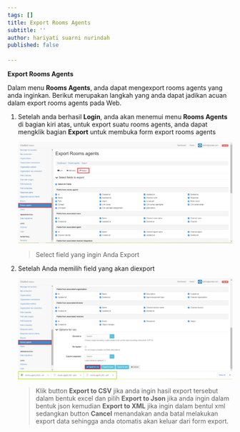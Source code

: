 ```yaml
---
tags: []
title: Export Rooms Agents
subtitle: ''
author: hariyati suarni nurindah
published: false

---
```

**Export Rooms Agents**

Dalam menu **Rooms Agents**, anda dapat mengexport rooms agents yang anda inginkan. Berikut merupakan langkah yang anda dapat jadikan acuan dalam export rooms agents pada Web.

1. Setelah anda berhasil **Login**, anda akan menemui menu **Rooms Agents** di bagian kiri atas, untuk export suatu rooms agents, anda dapat mengklik bagian **Export** untuk membuka form export rooms agents

   ![](/uploads/roomagents7.PNG)

   > Select field yang ingin Anda Export
2. Setelah Anda memilih field yang akan diexport

   ![](/uploads/roomagents8.PNG)

   > Klik button **Export to CSV** jika anda ingin hasil export tersebut dalam bentuk excel dan pilih **Export to Json** jika anda ingin dalam bentuk json kemudian **Export to XML** jika ingin dalam bentul xml sedangkan button **Cancel** menandakan anda batal melakukan export data sehingga anda otomatis akan keluar dari form export.